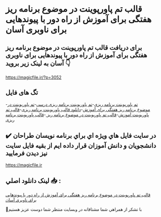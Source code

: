 # قالب تم پاورپوینت در موضوع برنامه ریز هفتگی برای آموزش از راه دور با پیوندهایی برای ناوبری آسان

## برای دریافت قالب تم پاورپوینت در موضوع برنامه ریز هفتگی برای آموزش از راه دور با پیوندهایی برای ناوبری آسان به لینک زیر بروید 👇

https://magicfile.ir/?p=3052

## تگ های فایل

-[تم پاورپوینت برنامه ریزی](https://magicfile.ir/product/%d9%82%d8%a7%d9%84%d8%a8-%d8%aa%d9%85-%d9%be%d8%a7%d9%88%d8%b1%d9%be%d9%88%db%8c%d9%86%d8%aa-%d8%af%d8%b1-%d9%85%d9%88%d8%b6%d9%88%d8%b9%d8%a8%d8%b1%d9%86%d8%a7%d9%85%d9%87-%d8%b1%db%8c%d8%b2-%d9%87%d9%81%d8%aa%da%af%db%8c-%d8%a8%d8%b1%d8%a7%db%8c-%d8%a2%d9%85%d9%88%d8%b2%d8%b4/)-[تم پاورپوینت برنامه ریزی درسی](https://magicfile.ir/product/%d9%82%d8%a7%d9%84%d8%a8-%d8%aa%d9%85-%d9%be%d8%a7%d9%88%d8%b1%d9%be%d9%88%db%8c%d9%86%d8%aa-%d8%af%d8%b1-%d9%85%d9%88%d8%b6%d9%88%d8%b9%d8%a8%d8%b1%d9%86%d8%a7%d9%85%d9%87-%d8%b1%db%8c%d8%b2-%d9%87%d9%81%d8%aa%da%af%db%8c-%d8%a8%d8%b1%d8%a7%db%8c-%d8%a2%d9%85%d9%88%d8%b2%d8%b4/)-[تم پاورپوینت در موضوع برنامه ریز هفتگی برای آموزش](https://magicfile.ir/product/%d9%82%d8%a7%d9%84%d8%a8-%d8%aa%d9%85-%d9%be%d8%a7%d9%88%d8%b1%d9%be%d9%88%db%8c%d9%86%d8%aa-%d8%af%d8%b1-%d9%85%d9%88%d8%b6%d9%88%d8%b9%d8%a8%d8%b1%d9%86%d8%a7%d9%85%d9%87-%d8%b1%db%8c%d8%b2-%d9%87%d9%81%d8%aa%da%af%db%8c-%d8%a8%d8%b1%d8%a7%db%8c-%d8%a2%d9%85%d9%88%d8%b2%d8%b4/)-[دانلود قالب پاورپوینت برنامه ریزی](https://magicfile.ir/product/%d9%82%d8%a7%d9%84%d8%a8-%d8%aa%d9%85-%d9%be%d8%a7%d9%88%d8%b1%d9%be%d9%88%db%8c%d9%86%d8%aa-%d8%af%d8%b1-%d9%85%d9%88%d8%b6%d9%88%d8%b9%d8%a8%d8%b1%d9%86%d8%a7%d9%85%d9%87-%d8%b1%db%8c%d8%b2-%d9%87%d9%81%d8%aa%da%af%db%8c-%d8%a8%d8%b1%d8%a7%db%8c-%d8%a2%d9%85%d9%88%d8%b2%d8%b4/)-[قالب تم پاورپوینت آموزش](https://magicfile.ir/product/%d9%82%d8%a7%d9%84%d8%a8-%d8%aa%d9%85-%d9%be%d8%a7%d9%88%d8%b1%d9%be%d9%88%db%8c%d9%86%d8%aa-%d8%af%d8%b1-%d9%85%d9%88%d8%b6%d9%88%d8%b9%d8%a8%d8%b1%d9%86%d8%a7%d9%85%d9%87-%d8%b1%db%8c%d8%b2-%d9%87%d9%81%d8%aa%da%af%db%8c-%d8%a8%d8%b1%d8%a7%db%8c-%d8%a2%d9%85%d9%88%d8%b2%d8%b4/)-[قالب تم پاورپوینت در موضوع برنامه ریز ](https://magicfile.ir/product/%d9%82%d8%a7%d9%84%d8%a8-%d8%aa%d9%85-%d9%be%d8%a7%d9%88%d8%b1%d9%be%d9%88%db%8c%d9%86%d8%aa-%d8%af%d8%b1-%d9%85%d9%88%d8%b6%d9%88%d8%b9%d8%a8%d8%b1%d9%86%d8%a7%d9%85%d9%87-%d8%b1%db%8c%d8%b2-%d9%87%d9%81%d8%aa%da%af%db%8c-%d8%a8%d8%b1%d8%a7%db%8c-%d8%a2%d9%85%d9%88%d8%b2%d8%b4/)-[قالب پاورپوینت برنامه ریزی](https://magicfile.ir/product/%d9%82%d8%a7%d9%84%d8%a8-%d8%aa%d9%85-%d9%be%d8%a7%d9%88%d8%b1%d9%be%d9%88%db%8c%d9%86%d8%aa-%d8%af%d8%b1-%d9%85%d9%88%d8%b6%d9%88%d8%b9%d8%a8%d8%b1%d9%86%d8%a7%d9%85%d9%87-%d8%b1%db%8c%d8%b2-%d9%87%d9%81%d8%aa%da%af%db%8c-%d8%a8%d8%b1%d8%a7%db%8c-%d8%a2%d9%85%d9%88%d8%b2%d8%b4/)

## ✔️ در سايت فايل هاي ويژه اي براي برنامه نويسان طراحان دانشجويان و دانش آموزان قرار داده ايم از بقيه فايل سايت نيز ديدن فرماييد

https://magicfile.ir


## لينک دانلود اصلي 📥 :

[قالب تم پاورپوینت در موضوع برنامه ریز هفتگی برای آموزش از راه دور با پیوندهایی برای ناوبری آسان](https://magicfile.ir/product/%d9%82%d8%a7%d9%84%d8%a8-%d8%aa%d9%85-%d9%be%d8%a7%d9%88%d8%b1%d9%be%d9%88%db%8c%d9%86%d8%aa-%d8%af%d8%b1-%d9%85%d9%88%d8%b6%d9%88%d8%b9%d8%a8%d8%b1%d9%86%d8%a7%d9%85%d9%87-%d8%b1%db%8c%d8%b2-%d9%87%d9%81%d8%aa%da%af%db%8c-%d8%a8%d8%b1%d8%a7%db%8c-%d8%a2%d9%85%d9%88%d8%b2%d8%b4/) 


🙏با تشکر از همراهي شما مشتاقانه در وبسایت منتظر شما دوست عزیز هستیم

